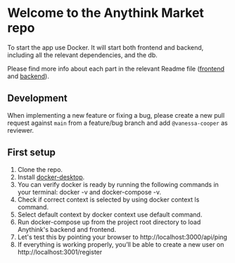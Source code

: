 # Welcome to the Anythink Market repo

To start the app use Docker. It will start both frontend and backend, including all the relevant dependencies, and the db.

Please find more info about each part in the relevant Readme file ([frontend](frontend/readme.md) and [backend](backend/README.md)).

## Development

When implementing a new feature or fixing a bug, please create a new pull request against `main` from a feature/bug branch and add `@vanessa-cooper` as reviewer.

## First setup

1) Clone the repo.
2) Install [docker-desktop](https://docs.docker.com/get-docker/).
3) You can verify docker is ready by running the following commands in your terminal: docker -v and docker-compose -v.
4) Check if correct context is selected by using docker context ls command.
5) Select default context by docker context use default command.
6) Run docker-compose up from the project root directory to load Anythink's backend and frontend.
7) Let's test this by pointing your browser to http://localhost:3000/api/ping
8) If everything is working properly, you’ll be able to create a new user on http://localhost:3001/register
